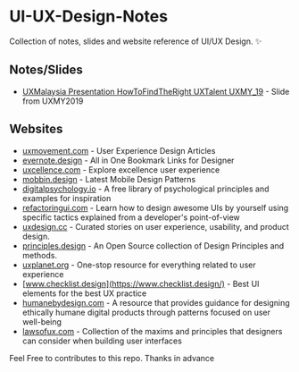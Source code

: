 # UI-UX-Design-Notes
Collection of notes, slides and website reference of UI/UX Design.  ✨

## Notes/Slides
- [UXMalaysia Presentation HowToFindTheRight UXTalent UXMY_19](https://gallery.mailchimp.com/d0cd738e9a5456f8b8dcc1c28/files/83704860-3d85-4e49-bb93-48154e47ca2b/UXMalaysia_HowToFindTheRightUXTalent_PrithikaMadhavan_19092018.pdf) - Slide from UXMY2019

## Websites
- [uxmovement.com](https://uxmovement.com/) - User Experience Design Articles
- [evernote.design](https://www.evernote.design/) - All in One Bookmark Links for Designer
- [uxcellence.com](https://www.evernote.design/) - Explore excellence user experience
- [mobbin.design](https://mobbin.design/) - Latest Mobile Design Patterns
- [digitalpsychology.io](https://digitalpsychology.io/) - A free library of psychological principles and examples for inspiration
- [refactoringui.com](https://refactoringui.com/) - Learn how to design awesome UIs by yourself using specific tactics explained from a developer's point-of-view
- [uxdesign.cc](https://uxdesign.cc/) - Curated stories on user experience, usability, and product design.
- [principles.design](https://principles.design/) - An Open Source collection of Design Principles and methods.
- [uxplanet.org](https://uxplanet.org/) - One-stop resource for everything related to user experience
- [www.checklist.design](https://www.checklist.design/) - Best UI elements for the best UX practice
- [humanebydesign.com](https://humanebydesign.com/) - A resource that provides guidance for designing ethically humane digital products through patterns focused on user well-being
- [lawsofux.com](https://lawsofux.com/) - Collection of the maxims and principles that designers can consider when building user interfaces


Feel Free to contributes to this repo. Thanks in advance
